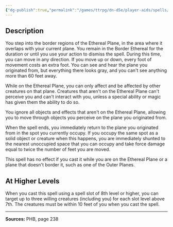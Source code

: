 ```yaml
---
{"dg-publish":true,"permalink":"/games/ttrpg/dn-d5e/player-aids/spells/level-7/etherealness/","tags":["TTRPG/DND/5e","verbal","somatic","Spell"],"noteIcon":""}
---
```



## Description
You step into the border regions of the Ethereal Plane, in the area where it overlaps with your current plane.
You remain in the Border Ethereal for the duration or until you use your action to dismiss the spell.
During this time, you can move in any direction.
If you move up or down, every foot of movement costs an extra foot.
You can see and hear the plane you originated from, but everything there looks gray, and you can't see anything more than 60 feet away.

While on the Ethereal Plane, you can only affect and be affected by other creatures on that plane.
Creatures that aren't on the Ethereal Plane can't perceive you and can't interact with you, unless a special ability or magic has given them the ability to do so.

You ignore all objects and effects that aren't on the Ethereal Plane, allowing you to move through objects you perceive on the plane you originated from.

When the spell ends, you immediately return to the plane you originated from in the spot you currently occupy.
If you occupy the same spot as a solid object or creature when this happens, you are immediately shunted to the nearest unoccupied space that you can occupy and take force damage equal to twice the number of feet you are moved.

This spell has no effect if you cast it while you are on the Ethereal Plane or a plane that doesn't border it, such as one of the Outer Planes.

## At Higher Levels
When you cast this spell using a spell slot of 8th level or higher, you can target up to three willing creatures (including you) for each slot level above 7th.
The creatures must be within 10 feet of you when you cast the spell.

---

**Sources:** PHB, page 238
